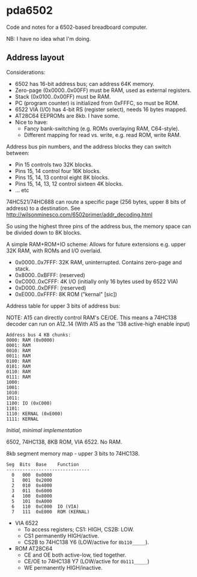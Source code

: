 pda6502
=======

Code and notes for a 6502-based breadboard computer.

NB: I have no idea what I'm doing.


Address layout
--------------

Considerations:

* 6502 has 16-bit address bus; can address 64K memory.
* Zero-page (0x0000..0x00FF) must be RAM, used as external registers.
* Stack (0x0100..0x00FF) must be RAM.
* PC (program counter) is initialized from 0xFFFC, so must be ROM.
* 6522 VIA (I/O) has 4-bit RS (register select), needs 16 bytes mapped.
* AT28C64 EEPROMs are 8kb. I have some.
* Nice to have:
  * Fancy bank-switching (e.g. ROMs overlaying RAM, C64-style).
  * Different mapping for read vs. write, e.g. read ROM, write RAM.

Address bus pin numbers, and the address blocks they can switch between:

* Pin 15 controls two 32K blocks.
* Pins 15, 14 control four 16K blocks.
* Pins 15, 14, 13 control eight 8K blocks.
* Pins 15, 14, 13, 12 control sixteen 4K blocks.
* ... etc

74HC521/74HC688 can route a specific page (256 bytes, upper 8 bits of address)
to a destination. See http://wilsonminesco.com/6502primer/addr_decoding.html

So using the highest three pins of the address bus, the memory space
can be divided down to 8K blocks.

A simple RAM+ROM+IO scheme:
Allows for future extensions e.g. upper 32K RAM, with ROMs and I/O overlaid.

* 0x0000..0x7FFF: 32K RAM, uninterrupted. Contains zero-page and stack.
* 0x8000..0xBFFF: (reserved)
* 0xC000..0xCFFF: 4K I/O (initially only 16 bytes used by 6522 VIA)
* 0xD000..0xDFFF: (reserved)
* 0xE000..0xFFFF: 8K ROM ("kernal" [sic])

Address table for upper 3 bits of address bus:

NOTE: A15 can directly control RAM's CE/OE.
      This means a 74HC138 decoder can run on A12..14
      (With A15 as the '138 active-high enable input)

```
Address bus 4 KB chunks:
0000: RAM (0x0000)
0001: RAM
0010: RAM
0011: RAM
0100: RAM
0101: RAM
0110: RAM
0111: RAM
1000:
1001:
1010:
1011:
1100: IO (0xC000)
1101:
1110: KERNAL (0xE000)
1111: KERNAL
```

*Initial, minimal implementation*

6502, 74HC138, 8KB ROM, VIA 6522. No RAM.

8kb segment memory map - upper 3 bits to 74HC138.

```
Seg  Bits  Base    Function
-------------------------------
  0   000  0x0000
  1   001  0x2000
  2   010  0x4000
  3   011  0x6000
  4   100  0x8000
  5   101  0xA000
  6   110  0xC000  IO (VIA)
  7   111  0xE000  ROM (KERNAL)
```

* VIA 6522
    * To access registers; CS1: HIGH, CS2B: LOW.
    * CS1 permanently HIGH/active.
    * CS2B to 74HC138 Y6 (LOW/active for `0b110_____`).
* ROM AT28C64
    * CE and OE both active-low, tied together.
    * CE/OE to 74HC138 Y7 (LOW/active for `0b111_____`)
    * WE permanently HIGH/inactive.
